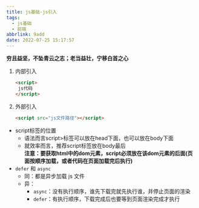```yaml
---
title: js基础-js引入
tags:
  - js基础
  - 前端
abbrlink: 9add
date: 2022-07-25 15:17:57
---
```

**穷且益坚，不坠青云之志；老当益壮，宁移白首之心**
<!--more-->
1. 内部引入

   ```html
   <script>
   	js代码
   </script>	
   ```

   

2. 外部引入

   ```html
   <script src="js文件路径"></script>
   ```

   

- script标签的位置
  - 语法而言script>标签可以放在head下面，也可以放在body下面
  - 就效率而言，推荐script标签放在body最后  
    **注意：要获取html中的dom元素，script必须放在该dom元素的后面(页面按顺序加载，或者代码在页面加载完后执行)**
- `defer` 和 `async`
  - 同：都是异步加载 js 文件
  - 异：
    - `async`：没有执行顺序，谁先下载完就先执行谁，并停止页面的渲染
    - `defer`：有执行顺序，下载完成后也要等到页面渲染完成才执行
